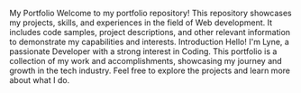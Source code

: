 My Portfolio
Welcome to my portfolio repository! This repository showcases my projects, skills, and experiences in the field of Web development. It includes code samples, project descriptions, and other relevant information to demonstrate my capabilities and interests.
Introduction
Hello! I'm Lyne, a passionate Developer with a strong interest in Coding. This portfolio is a collection of my work and accomplishments, showcasing my journey and growth in the tech industry. Feel free to explore the projects and learn more about what I do.
